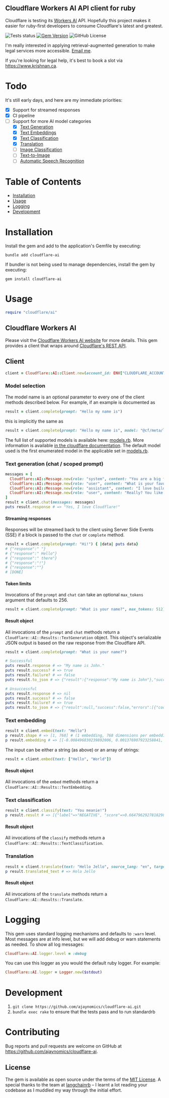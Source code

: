 Cloudflare Workers AI API client for ruby
---
Cloudflare is testing its [Workers AI](https://blog.cloudflare.com/workers-ai) API. 
Hopefully this project makes it easier for ruby-first developers to consume 
Cloudflare's latest and greatest. 


![Tests status](https://github.com/ajaynomics/cloudflare-ai/actions/workflows/ci.yml/badge.svg?branch=main)
[![Gem Version](https://badge.fury.io/rb/cloudflare-ai.svg)](https://badge.fury.io/rb/cloudflare-ai)
![GitHub License](https://img.shields.io/github/license/ajaynomics/cloudflare-ai)

I'm really interested in applying retrieval-augmented
generation to make legal services more accessible. [Email me](mailto:cloudflare-ai@krishnan.ca).

If you're looking for legal help, it's best to book a slot via https://www.krishnan.ca.

# Todo
It's still early days, and here are my immediate priorities:
* [x] Support for streamed responses
* [x] CI pipeline
* [ ] Support for more AI model categories
  * [x] [Text Generation](https://developers.cloudflare.com/workers-ai/models/text-generation/)
  * [x] [Text Embeddings](https://developers.cloudflare.com/workers-ai/models/text-embeddings/)
  * [x] [Text Classification](https://developers.cloudflare.com/workers-ai/models/text-classification/)
  * [x] [Translation](https://developers.cloudflare.com/workers-ai/models/translation/)
  * [ ] [Image Classification](https://developers.cloudflare.com/workers-ai/models/image-classification/)
  * [ ] [Text-to-Image](https://developers.cloudflare.com/workers-ai/models/text-to-image/)
  * [ ] [Automatic Speech Recognition](https://developers.cloudflare.com/workers-ai/models/speech-recognition/)

# Table of Contents

- [Installation](#installation)
- [Usage](#usage)
- [Logging](#logging)
- [Development](#development)

# Installation

Install the gem and add to the application's Gemfile by executing:

    bundle add cloudflare-ai

If bundler is not being used to manage dependencies, install the gem by executing:

    gem install cloudflare-ai

# Usage

```ruby
require "cloudflare/ai"
```

## Cloudflare Workers AI
Please visit the [Cloudflare Workers AI website](https://developers.cloudflare.com/workers-ai/) for more details.
Thiis gem provides a client that wraps around [Cloudflare's REST API](https://developers.cloudflare.com/workers-ai/get-started/rest-api/).


## Client

```ruby
client = Cloudflare::AI::Client.new(account_id: ENV["CLOUDFLARE_ACCOUNT_ID"], api_token: ENV["CLOUDFLARE_API_TOKEN"])
```

### Model selection
The model name is an optional parameter to every one of the client methods described below.
For example, if an example is documented as 
```ruby
result = client.complete(prompt: "Hello my name is")
```
this is implicitly the same as 
```ruby
result = client.complete(prompt: "Hello my name is", model: "@cf/meta/llama-2-7b-chat-fp16")
```
The full list of supported models is available here: [models.rb](lib/cloudflare/ai/models.rb).
More information is available [in the cloudflare documentation](https://developers.cloudflare.com/workers-ai/models/).
The default model used is the first enumerated model in the applicable set in [models.rb](lib/cloudflare/ai/models.rb).

### Text generation (chat / scoped prompt)
```ruby
messages = [
  Cloudflare::AI::Message.new(role: "system", content: "You are a big fan of Cloudflare and Ruby."),
  Cloudflare::AI::Message.new(role: "user", content: "What is your favourite tech stack?"),
  Cloudflare::AI::Message.new(role: "assistant", content: "I love building with Ruby on Rails and Cloudflare!"),
  Cloudflare::AI::Message.new(role: "user", content: "Really? You like Cloudflare even though there isn't great support for Ruby?"),
]
result = client.chat(messages: messages)
puts result.response # => "Yes, I love Cloudflare!"
```

#### Streaming responses
Responses will be streamed back to the client using Server Side Events (SSE) if a block is passed to the `chat` or `complete` method.
```ruby
result = client.complete(prompt: "Hi!") { |data| puts data}
# {"response":" "}
# {"response":" Hello"}
# {"response":" there"}
# {"response":"!"}
# {"response":""}
# [DONE]

```
#### Token limits
Invocations of the `prompt` and `chat` can take an optional `max_tokens` argument that defaults to 256.
```ruby
result = client.complete(prompt: "What is your name?", max_tokens: 512)
```

#### Result object
All invocations of the `prompt` and `chat` methods return a `Cloudflare::AI::Results::TextGeneration` object. This object's serializable JSON output is
based on the raw response from the Cloudflare API.

```ruby
result = client.complete(prompt: "What is your name?")

# Successful
puts result.response # => "My name is John."
puts result.success? # => true
puts result.failure? # => false
puts result.to_json # => {"result":{"response":"My name is John"},"success":true,"errors":[],"messages":[]}

# Unsuccessful
puts result.response # => nil
puts result.success? # => false
puts result.failure? # => true
puts result.to_json # => {"result":null,"success":false,"errors":[{"code":7009,"message":"Upstream service unavailable"}],"messages":[]}
```

### Text embedding
```ruby
result = client.embed(text: "Hello")
p result.shape # => [1, 768] # (1 embedding, 768 dimensions per embedding)
p result.embedding # => [[-0.008496830239892006, 0.001376907923258841, -0.0323275662958622, ...]]
```

The input can be either a string (as above) or an array of strings:
```ruby
result = client.embed(text: ["Hello", "World"])
```

#### Result object
All invocations of the `embed` methods return a `Cloudflare::AI::Results::TextEmbedding`. 

### Text classification
```ruby
result = client.classify(text: "You meanie!")
p result.result # => [{"label"=>"NEGATIVE", "score"=>0.6647962927818298}, {"label"=>"POSITIVE", "score"=>0.3352036774158478}]
```

#### Result object
All invocations of the `classify` methods return a `Cloudflare::AI::Results::TextClassification`.

### Translation
```ruby
result = client.translate(text: "Hello Jello", source_lang: "en", target_lang: "fr")
p result.translated_text # => Hola Jello
```

#### Result object
All invocations of the `translate` methods return a `Cloudflare::AI::Results::Translate`.

# Logging

This gem uses standard logging mechanisms and defaults to `:warn` level. Most messages are at info level, but we will add debug or warn statements as needed.
To show all log messages:

```ruby
Cloudflare::AI.logger.level = :debug
```

You can use this logger as you would the default ruby logger. For example:
```ruby
Cloudflare::AI.logger = Logger.new($stdout)
```
# Development

1. `git clone https://github.com/ajaynomics/cloudflare-ai.git`
2. `bundle exec rake` to ensure that the tests pass and to run standardrb

# Contributing

Bug reports and pull requests are welcome on GitHub at https://github.com/ajaynomics/cloudflare-ai.

## License

The gem is available as open source under the terms of the [MIT License](https://opensource.org/licenses/MIT). A special thanks to the team at [langchainrb](https://github.com/andreibondarev/langchainrb) &ndash; I learnt a lot reading your codebase as I muddled my way through the initial effort.
